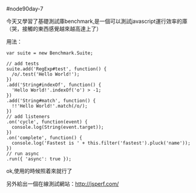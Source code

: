 #node90day-7

今天又學習了基礎測試庫benchmark,是一個可以測試javascript運行效率的庫（哭，接觸的東西感覺越來越高達上了）

用法：

    var suite = new Benchmark.Suite;

    // add tests
    suite.add('RegExp#test', function() {
      /o/.test('Hello World!');
    })
    .add('String#indexOf', function() {
      'Hello World!'.indexOf('o') > -1;
    })
    .add('String#match', function() {
      !!'Hello World!'.match(/o/);
    })
    // add listeners
    .on('cycle', function(event) {
      console.log(String(event.target));
    })
    .on('complete', function() {
      console.log('Fastest is ' + this.filter('fastest').pluck('name'));
    })
    // run async
    .run({ 'async': true });

ok,使用的時候照着來就行了

另外給出一個在線測試網站：http://jsperf.com/
